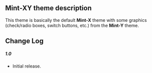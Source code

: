 ## Mint-XY theme description

This theme is basically the default **Mint-X** theme with some graphics (check/radio boxes, switch buttons, etc.) from the **Mint-Y** theme.

## Change Log

##### 1.0
- Initial release.

